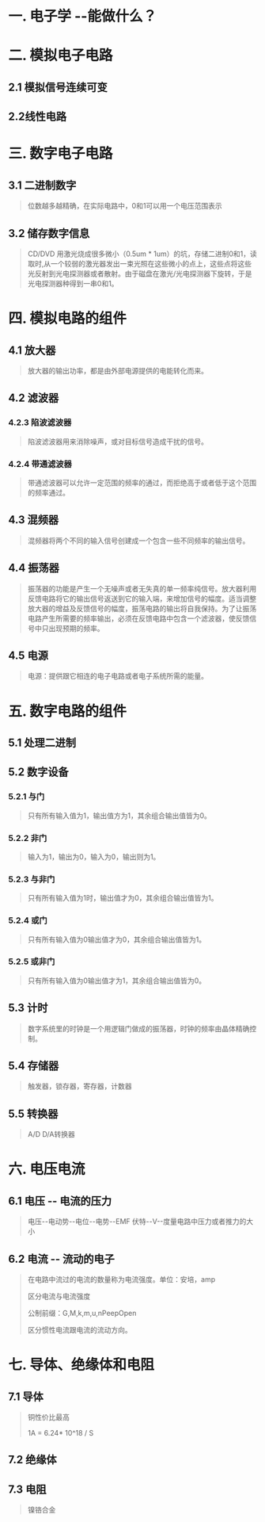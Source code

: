 # 一. 电子学 --能做什么？

# 二. 模拟电子电路

## 2.1 模拟信号连续可变

## 2.2线性电路

# 三. 数字电子电路

## 3.1 二进制数字

> 位数越多越精确，在实际电路中，0和1可以用一个电压范围表示

## 3.2 储存数字信息

> CD/DVD 用激光烧成很多微小（0.5um * 1um）的坑，存储二进制0和1，读取时,从一个较弱的激光器发出一束光照在这些微小的点上，这些点将这些光反射到光电探测器或者散射。由于磁盘在激光/光电探测器下旋转，于是光电探测器种得到一串0和1。

# 四. 模拟电路的组件

## 4.1 放大器

> 放大器的输出功率，都是由外部电源提供的电能转化而来。

## 4.2 滤波器

### 4.2.3 陷波滤波器

> 陷波滤波器用来消除噪声，或对目标信号造成干扰的信号。

### 4.2.4 带通滤波器

> 带通滤波器可以允许一定范围的频率的通过，而拒绝高于或者低于这个范围的频率通过。

## 4.3 混频器

> 混频器将两个不同的输入信号创建成一个包含一些不同频率的输出信号。

## 4.4 振荡器

> 振荡器的功能是产生一个无噪声或者无失真的单一频率纯信号。放大器利用反馈电路将它的输出信号返送到它的输入端，来增加信号的幅度。适当调整放大器的增益及反馈信号的幅度，振荡电路的输出将自我保持。为了让振荡电路产生所需要的频率输出，必须在反馈电路中包含一个滤波器，使反馈信号中只出现预期的频率。

## 4.5 电源

> 电源：提供跟它相连的电子电路或者电子系统所需的能量。

# 五. 数字电路的组件

## 5.1 处理二进制

## 5.2 数字设备

### 5.2.1 与门 

> 只有所有输入值为1，输出值方为1，其余组合输出值皆为0。

### 5.2.2 非门

> 输入为1，输出为0，输入为0，输出则为1。

### 5.2.3 与非门

> 只有所有输入值为1时，输出值才为0，其余组合输出值皆为1。

### 5.2.4 或门

> 只有所有输入值为0输出值才为0，其余组合输出值皆为1。

### 5.2.5 或非门

> 只有所有输入值为0输出值才为1，其余组合输出值皆为0。

## 5.3 计时

> 数字系统里的时钟是一个用逻辑门做成的振荡器，时钟的频率由晶体精确控制。

## 5.4 存储器

> 触发器，锁存器，寄存器，计数器

## 5.5 转换器

> A/D D/A转换器

# 六. 电压电流

## 6.1 电压 -- 电流的压力

> 电压--电动势--电位--电势--EMF
> 伏特--V--度量电路中压力或者推力的大小

## 6.2 电流 -- 流动的电子

> 在电路中流过的电流的数量称为电流强度。单位：安培，amp
> 
> 区分电流与电流强度
> 
> 公制前缀：G,M,k,m,u,n<Plug>PeepOpen
> 
> 区分惯性电流跟电流的流动方向。

# 七. 导体、绝缘体和电阻

## 7.1 导体

> 铜性价比最高
> 
> 1A = 6.24* 10^18 / S

## 7.2 绝缘体

## 7.3 电阻

> 镍铬合金

